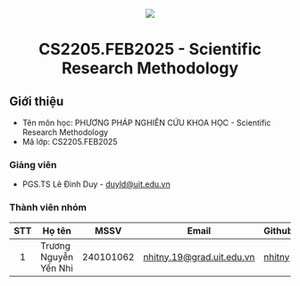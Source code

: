 <p align="center">
  <a href="https://www.uit.edu.vn/"><img src="https://www.uit.edu.vn/sites/vi/files/banner.png"></a>
<h1 align="center"><b>CS2205.FEB2025 - Scientific Research Methodology</b></h1>

## Giới thiệu
* Tên môn học: PHƯƠNG PHÁP NGHIÊN CỨU KHOA HỌC - Scientific Research Methodology
* Mã lớp: CS2205.FEB2025

### Giảng viên
* PGS.TS Lê Đình Duy - duyld@uit.edu.vn

### Thành viên nhóm

| STT | Họ tên | MSSV | Email | Github |
| :---: | --- | --- | --- | --- |
| 1 | Trương Nguyễn Yến Nhi | 240101062 | nhitny.19@grad.uit.edu.vn | [nhitny](https://github.com/nhitny/) |
